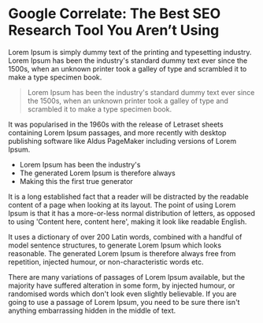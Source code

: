 <!--
  title: Z World
  author: Nico Greco
-->

# Google Correlate: The Best SEO Research Tool You Aren’t Using

Lorem Ipsum is simply dummy text of the printing and typesetting industry. Lorem Ipsum has been the industry's standard dummy text ever since the 1500s, when an unknown printer took a galley of type and scrambled it to make a type specimen book.

> Lorem Ipsum has been the industry's standard dummy text ever since the 1500s, when an unknown printer took a galley of type and scrambled it to make a type specimen book.

It was popularised in the 1960s with the release of Letraset sheets containing Lorem Ipsum passages, and more recently with desktop publishing software like Aldus PageMaker including versions of Lorem Ipsum.

- Lorem Ipsum has been the industry's
- The generated Lorem Ipsum is therefore always
- Making this the first true generator

It is a long established fact that a reader will be distracted by the readable content of a page when looking at its layout. The point of using Lorem Ipsum is that it has a more-or-less normal distribution of letters, as opposed to using 'Content here, content here', making it look like readable English.

It uses a dictionary of over 200 Latin words, combined with a handful of model sentence structures, to generate Lorem Ipsum which looks reasonable. The generated Lorem Ipsum is therefore always free from repetition, injected humour, or non-characteristic words etc.

There are many variations of passages of Lorem Ipsum available, but the majority have suffered alteration in some form, by injected humour, or randomised words which don't look even slightly believable. If you are going to use a passage of Lorem Ipsum, you need to be sure there isn't anything embarrassing hidden in the middle of text.
